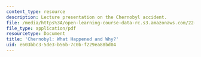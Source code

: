 ```yaml
---
content_type: resource
description: Lecture presentation on the Chernobyl accident.
file: /media/https%3A/open-learning-course-data-rc.s3.amazonaws.com/22-091-nuclear-reactor-safety-spring-2008/e603bbc35de3b56b7c0bf229ea88bd04_MIT22_091S08_lec20.pdf
file_type: application/pdf
resourcetype: Document
title: 'Chernobyl: What Happened and Why?'
uid: e603bbc3-5de3-b56b-7c0b-f229ea88bd04
---
```


